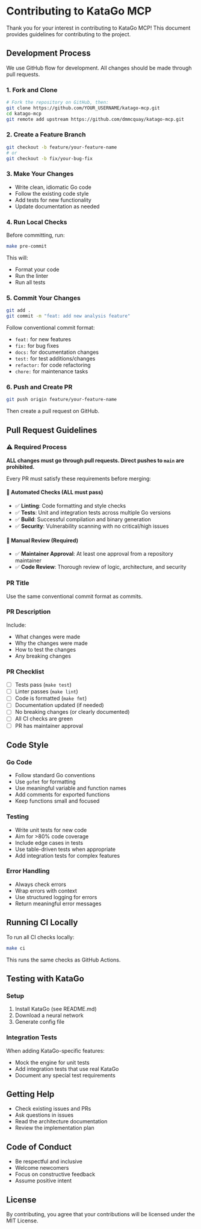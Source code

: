 # Contributing to KataGo MCP

Thank you for your interest in contributing to KataGo MCP! This document provides guidelines for contributing to the project.

## Development Process

We use GitHub flow for development. All changes should be made through pull requests.

### 1. Fork and Clone

```bash
# Fork the repository on GitHub, then:
git clone https://github.com/YOUR_USERNAME/katago-mcp.git
cd katago-mcp
git remote add upstream https://github.com/dmmcquay/katago-mcp.git
```

### 2. Create a Feature Branch

```bash
git checkout -b feature/your-feature-name
# or
git checkout -b fix/your-bug-fix
```

### 3. Make Your Changes

- Write clean, idiomatic Go code
- Follow the existing code style
- Add tests for new functionality
- Update documentation as needed

### 4. Run Local Checks

Before committing, run:

```bash
make pre-commit
```

This will:
- Format your code
- Run the linter
- Run all tests

### 5. Commit Your Changes

```bash
git add .
git commit -m "feat: add new analysis feature"
```

Follow conventional commit format:
- `feat:` for new features
- `fix:` for bug fixes
- `docs:` for documentation changes
- `test:` for test additions/changes
- `refactor:` for code refactoring
- `chore:` for maintenance tasks

### 6. Push and Create PR

```bash
git push origin feature/your-feature-name
```

Then create a pull request on GitHub.

## Pull Request Guidelines

### ⚠️ Required Process
**ALL changes must go through pull requests. Direct pushes to `main` are prohibited.**

Every PR must satisfy these requirements before merging:

#### 🤖 Automated Checks (ALL must pass)
- ✅ **Linting**: Code formatting and style checks
- ✅ **Tests**: Unit and integration tests across multiple Go versions  
- ✅ **Build**: Successful compilation and binary generation
- ✅ **Security**: Vulnerability scanning with no critical/high issues

#### 👤 Manual Review (Required)
- ✅ **Maintainer Approval**: At least one approval from a repository maintainer
- ✅ **Code Review**: Thorough review of logic, architecture, and security

### PR Title
Use the same conventional commit format as commits.

### PR Description
Include:
- What changes were made
- Why the changes were made
- How to test the changes
- Any breaking changes

### PR Checklist
- [ ] Tests pass (`make test`)
- [ ] Linter passes (`make lint`)
- [ ] Code is formatted (`make fmt`)
- [ ] Documentation updated (if needed)
- [ ] No breaking changes (or clearly documented)
- [ ] All CI checks are green
- [ ] PR has maintainer approval

## Code Style

### Go Code
- Follow standard Go conventions
- Use `gofmt` for formatting
- Use meaningful variable and function names
- Add comments for exported functions
- Keep functions small and focused

### Testing
- Write unit tests for new code
- Aim for >80% code coverage
- Include edge cases in tests
- Use table-driven tests when appropriate
- Add integration tests for complex features

### Error Handling
- Always check errors
- Wrap errors with context
- Use structured logging for errors
- Return meaningful error messages

## Running CI Locally

To run all CI checks locally:

```bash
make ci
```

This runs the same checks as GitHub Actions.

## Testing with KataGo

### Setup
1. Install KataGo (see README.md)
2. Download a neural network
3. Generate config file

### Integration Tests
When adding KataGo-specific features:
- Mock the engine for unit tests
- Add integration tests that use real KataGo
- Document any special test requirements

## Getting Help

- Check existing issues and PRs
- Ask questions in issues
- Read the architecture documentation
- Review the implementation plan

## Code of Conduct

- Be respectful and inclusive
- Welcome newcomers
- Focus on constructive feedback
- Assume positive intent

## License

By contributing, you agree that your contributions will be licensed under the MIT License.